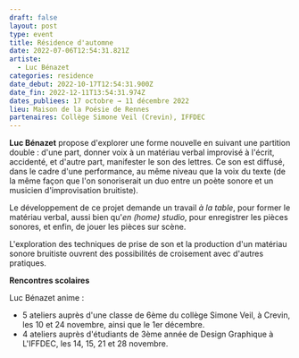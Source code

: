 ```yaml
---
draft: false
layout: post
type: event
title: Résidence d'automne
date: 2022-07-06T12:54:31.821Z
artiste:
  - Luc Bénazet
categories: residence
date_debut: 2022-10-17T12:54:31.900Z
date_fin: 2022-12-11T13:54:31.974Z
dates_publiees: 17 octobre → 11 décembre 2022
lieu: Maison de la Poésie de Rennes
partenaires: Collège Simone Veil (Crevin), IFFDEC
---
```

**Luc Bénazet** propose d'explorer une forme nouvelle en suivant une partition double : d'une part, donner voix à un matériau verbal improvisé à l'écrit, accidenté, et d'autre part, manifester le son des lettres. Ce son est diffusé, dans le cadre d'une performance, au même niveau que la voix du texte (de la même façon que l'on sonoriserait un duo entre un poète sonore et un musicien d'improvisation bruitiste).

Le développement de ce projet demande un travail *à la table*, pour former le matériau verbal, aussi bien qu'*en (home) studio*, pour enregistrer les pièces sonores, et enfin, de jouer les pièces sur scène.

L'exploration des techniques de prise de son et la production d'un matériau sonore bruitiste ouvrent des possibilités de croisement avec d'autres pratiques.

**Rencontres scolaires**

Luc Bénazet anime :
- 5 ateliers auprès d'une classe de 6ème du collège Simone Veil, à Crevin, les 10 et 24 novembre, ainsi que le 1er décembre.
- 4 ateliers auprès d'étudiants de 3ème année de Design Graphique à L'IFFDEC, les 14, 15, 21 et 28 novembre.
